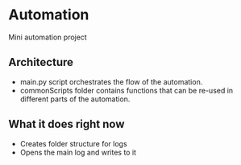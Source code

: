 # Automation
Mini automation project


## Architecture
- main.py script orchestrates the flow of the automation.
- commonScripts folder contains functions that can be re-used in different parts of the automation.

## What it does right now
- Creates folder structure for logs
- Opens the main log and writes to it
